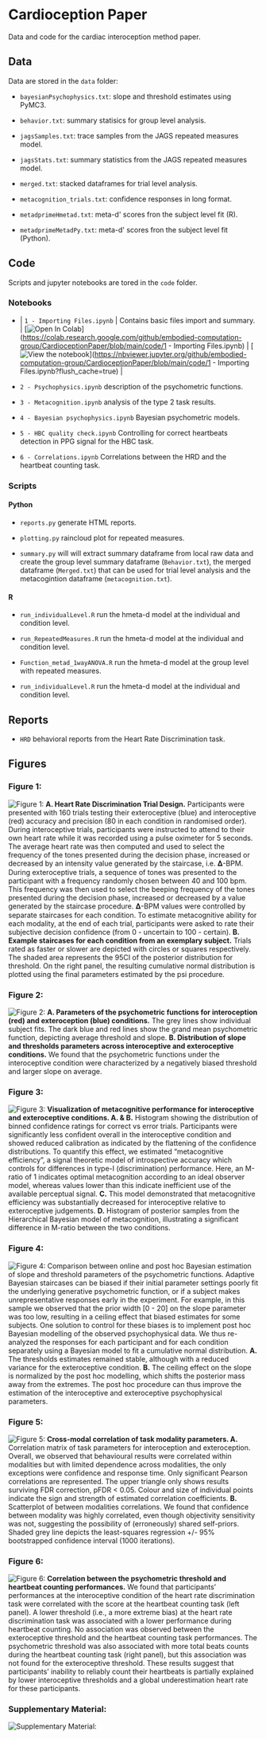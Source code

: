 # Cardioception Paper
Data and code for the cardiac interoception method paper.

## Data

Data are stored in the `data` folder:

* `bayesianPsychophysics.txt`: slope and threshold estimates using PyMC3.
  
* `behavior.txt`: summary statisics for group level analysis.
  
* `jagsSamples.txt`: trace samples from the JAGS repeated measures model.

* `jagsStats.txt`: summary statistics from the JAGS repeated measures model.

* `merged.txt`: stacked dataframes for trial level analysis.

* `metacognition_trials.txt`: confidence responses in long format.

* `metadprimeHmetad.txt`: meta-d' scores fron the subject level fit (R).

* `metadprimeMetadPy.txt`: meta-d' scores fron the subject level fit (Python).

## Code

Scripts and jupyter notebooks are tored in the `code` folder.

### Notebooks

* | `1 - Importing Files.ipynb` | Contains basic files import and summary. | [![Open In Colab](https://colab.research.google.com/assets/colab-badge.svg)](https://colab.research.google.com/github/embodied-computation-group/CardioceptionPaper/blob/main/code/1 - Importing Files.ipynb) | [![View the notebook](https://img.shields.io/badge/render-nbviewer-orange.svg)](https://nbviewer.jupyter.org/github/embodied-computation-group/CardioceptionPaper/blob/main/code/1 - Importing Files.ipynb?flush_cache=true) |

* `2 - Psychophysics.ipynb` description of the psychometric functions.

* `3 - Metacognition.ipynb` analysis of the type 2 task results.

* `4 - Bayesian psychophysics.ipynb` Bayesian psychometric models.

* `5 - HBC quality check.ipynb` Controlling for correct heartbeats detection in PPG signal for the HBC task.

* `6 - Correlations.ipynb` Correlations between the HRD and the heartbeat counting task.

### Scripts

#### Python

* `reports.py` generate HTML reports.

* `plotting.py` raincloud plot for repeated measures.

* `summary.py` will will extract summary dataframe from local raw data and create the group level summary dataframe (`Behavior.txt`), the merged dataframe (`Merged.txt`) that can be used for trial level analysis and the metacogintion dataframe (`metacognition.txt`).

#### R

* `run_individualLevel.R` run the hmeta-d model at the individual and condition level.
  
* `run_RepeatedMeasures.R` run the hmeta-d model at the individual and condition level.
  
* `Function_metad_1wayANOVA.R` run the hmeta-d model at the group level with repeated measures.
  
* `run_individualLevel.R` run the hmeta-d model at the individual and condition level.

## Reports

* `HRD` behavioral reports from the Heart Rate Discrimination task. 
## Figures

### Figure 1:
![Figure 1: ](figures/Fig1.png)
**A. Heart Rate Discrimination Trial Design.** Participants were presented with 160 trials testing their exteroceptive (blue) and interoceptive (red) accuracy and precision (80 in each condition in randomised order). During interoceptive trials, participants were instructed to attend to their own heart rate while it was recorded using a pulse oximeter for 5 seconds. The average heart rate was then computed and used to select the frequency of the tones presented during the decision phase, increased or decreased by an intensity value generated by the staircase, i.e. 𝚫-BPM. During exteroceptive trials, a sequence of tones was presented to the participant with a frequency randomly chosen between 40 and 100 bpm. This frequency was then used to select the beeping frequency of the tones presented during the decision phase, increased or decreased by a value generated by the staircase procedure. 𝚫-BPM values were controlled by separate staircases for each condition. To estimate metacognitive ability for each modality, at the end of each trial, participants were asked to rate their subjective decision confidence (from 0 - uncertain to 100 - certain). **B. Example staircases for each condition from an exemplary subject.** Trials rated as faster or slower are depicted with circles or squares respectively. The shaded area represents the 95CI of the posterior distribution for threshold. On the right panel, the resulting cumulative normal distribution is plotted using the final parameters estimated by the psi procedure.


### Figure 2:
![Figure 2: ](figures/Fig2.png)
**A. Parameters of the psychometric functions for interoception (red) and exteroception (blue) conditions.** The grey lines show individual subject fits. The dark blue and red lines show the grand mean psychometric function, depicting average threshold and slope. **B. Distribution of slope and thresholds parameters across interoceptive and exteroceptive conditions.** We found that the psychometric functions under the interoceptive condition were characterized by a negatively biased threshold and larger slope on average.

### Figure 3:
![Figure 3: ](figures/Fig3.png)
**Visualization of metacognitive performance for interoceptive and exteroceptive conditions. A. & B.** Histogram showing the distribution of binned confidence ratings for correct vs error trials. Participants were significantly less confident overall in the interoceptive condition and showed reduced calibration as indicated by the flattening of the confidence distributions. To quantify this effect, we estimated “metacognitive efficiency”, a signal theoretic model of introspective accuracy which controls for differences in type-I (discrimination) performance. Here, an M-ratio of 1 indicates optimal metacognition according to an ideal observer model, whereas values lower than this indicate inefficient use of the available perceptual signal. **C.** This model demonstrated that metacognitive efficiency was substantially decreased for interoceptive relative to exteroceptive judgements. **D.** Histogram of posterior samples from the Hierarchical Bayesian model of metacognition, illustrating a significant difference in M-ratio between the two conditions. 

### Figure 4:
![Figure 4: ](figures/Fig4.png)
Comparison between online and post hoc Bayesian estimation of slope and threshold parameters of the psychometric functions. Adaptive Bayesian staircases can be biased if their initial parameter settings poorly fit the underlying generative psychometric function, or if a subject makes unrepresentative responses early in the experiment. For example, in this sample we observed that the prior width [0 - 20] on the slope parameter was too low, resulting in a ceiling effect that biased estimates for some subjects. One solution to control for these biases is to implement post hoc Bayesian modelling of the observed psychophysical data. We thus re-analyzed the responses for each participant and for each condition separately using a Bayesian model to fit a cumulative normal distribution. **A.** The thresholds estimates remained stable, although with a reduced variance for the exteroceptive condition. **B.** The ceiling effect on the slope is normalized by the post hoc modelling, which shifts the posterior mass away from the extremes. The post hoc procedure can thus improve the estimation of the interoceptive and exteroceptive psychophysical parameters.

### Figure 5:
![Figure 5: ](figures/Fig5.png)
**Cross-modal correlation of task modality parameters. A.** Correlation matrix of task parameters for interoception and exteroception. Overall, we observed that behavioural results were correlated within modalities but with limited dependence across modalities, the only exceptions were confidence and response time. Only significant Pearson correlations are represented. The upper triangle only shows results surviving FDR correction, pFDR < 0.05. Colour and size of individual points indicate the sign and strength of estimated correlation coefficients. **B.** Scatterplot of between modalities correlations. We found that confidence between modality was highly correlated, even though objectivity sensitivity was not, suggesting the possibility of (erroneously) shared self-priors. Shaded grey line depicts the least-squares regression +/- 95% bootstrapped confidence interval (1000 iterations). 

### Figure 6:
![Figure 6: ](figures/Fig6.png)
**Correlation between the psychometric threshold and heartbeat counting performances.** We found that participants’ performances at the interoceptive condition of the heart rate discrimination task were correlated with the score at the heartbeat counting task (left panel). A lower threshold (i.e., a more extreme bias) at the heart rate discrimination task was associated with a lower performance during heartbeat counting. No association was observed between the exteroceptive threshold and the heartbeat counting task performances. The psychometric threshold was also associated with more total beats counts during the heartbeat counting task (right panel), but this association was not found for the exteroceptive threshold. These results suggest that participants’ inability to reliably count their heartbeats is partially explained by lower interoceptive thresholds and a global underestimation heart rate for these participants.

### Supplementary Material:
![Supplementary Material: ](figures/SupplementaryMaterial.png)